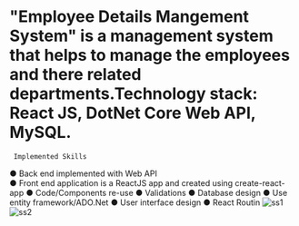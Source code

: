 # "Employee Details Mangement System" is a management system that helps to manage the employees and there related departments.Technology stack: React JS, DotNet Core Web API, MySQL.

     Implemented Skills 
● Back end implemented with Web API<br/>
● Front end application is a ReactJS app and created using create-react-app
● Code/Components re-use
● Validations
● Database design
● Use entity framework/ADO.Net
● User interface design
● React Routin
![ss1](https://user-images.githubusercontent.com/88590653/201832009-caa706f6-6172-45bd-b534-5cc621a4254b.png)
![ss2](https://user-images.githubusercontent.com/88590653/201832098-b60b372d-91be-4911-9cdd-7a7699c4197e.png)
